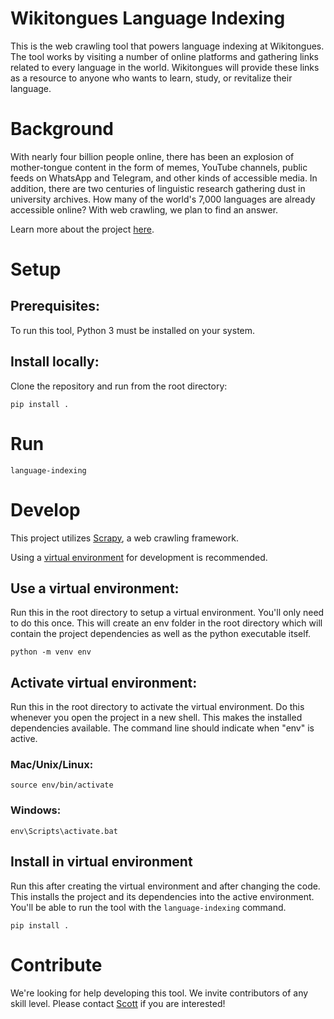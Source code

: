 # Wikitongues Language Indexing
This is the web crawling tool that powers language indexing at Wikitongues. 
The tool works by visiting a number of online platforms and gathering links related to every language in the world.
Wikitongues will provide these links as a resource to anyone who wants to learn, study, or revitalize their language.

# Background
With nearly four billion people online, there has been an explosion of mother-tongue content in the form of memes, YouTube channels, public feeds on WhatsApp and Telegram, and other kinds of accessible media. In addition, there are two centuries of linguistic research gathering dust in university archives. How many of the world's 7,000 languages are already accessible online? With web crawling, we plan to find an answer.

Learn more about the project [here](https://wikitongues.org/projects/language-indexing/).

# Setup
## Prerequisites:
To run this tool, Python 3 must be installed on your system.

## Install locally:
Clone the repository and run from the root directory:
```
pip install .
```

# Run
```
language-indexing
```

# Develop
This project utilizes [Scrapy](https://docs.scrapy.org/en/latest/intro/tutorial.html), a web crawling framework.

Using a [virtual environment](https://packaging.python.org/guides/installing-using-pip-and-virtual-environments/) for development is recommended.

## Use a virtual environment:
Run this in the root directory to setup a virtual environment. 
You'll only need to do this once.
This will create an env folder in the root directory which will contain the project dependencies as well as the python executable itself.
```
python -m venv env
```
## Activate virtual environment:
Run this in the root directory to activate the virtual environment.
Do this whenever you open the project in a new shell.
This makes the installed dependencies available.
The command line should indicate when "env" is active.
### Mac/Unix/Linux:
```
source env/bin/activate
```
### Windows:
```
env\Scripts\activate.bat
```
## Install in virtual environment
Run this after creating the virtual environment and after changing the code.
This installs the project and its dependencies into the active environment.
You'll be able to run the tool with the `language-indexing` command.
```
pip install .
```

# Contribute
We're looking for help developing this tool. 
We invite contributors of any skill level.
Please contact [Scott](mailto:scott@wikitongues.org) if you are interested!